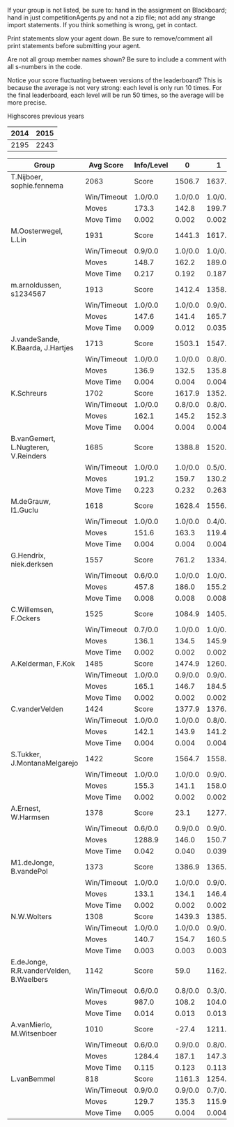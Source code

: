 If your group is not listed, be sure to: hand in the assignment on Blackboard; hand in just competitionAgents.py and not a zip file; not add any strange import statements. If you think something is wrong, get in contact.

Print statements slow your agent down. Be sure to remove/comment all print statements before submitting your agent.

Are not all group member names shown? Be sure to include a comment with all s-numbers in the code.

Notice your score fluctuating between versions of the leaderboard? This is because the average is not very strong: each level is only run 10 times. For the final leaderboard, each level will be run 50 times, so the average will be more precise.

Highscores previous years

| 2014 | 2015 |
|---|---|
| 2195 | 2243 |



Group | Avg Score | Info/Level | 0 | 1 | 2 | 3 | 4 | 5 | 6 | 7 | 8 | 9 | 10 | 11 
| --- | --- | --- | --- | --- | --- | --- | --- | --- | --- | --- | --- | --- | --- | --- 
T.Nijboer, sophie.fennema | 2063 | Score | 1506.7 | 1637.2 | 1540.3 | 1727.8 | 1623.8 | 3000.4 | 3368.9 | 1886.0 | 3218.8 | 2614.4 | 1492.6 | 1137.1
 | | Win/Timeout | 1.0/0.0 | 1.0/0.0 | 1.0/0.0 | 1.0/0.0 | 0.9/0.0 | 0.7/0.0 | 0.7/0.0 | 0.0/0.0 | 0.8/0.0 | 0.5/0.0 | 0.1/0.0 | 0.0/0.0
 | | Moves | 173.3 | 142.8 | 199.7 | 102.2 | 105.2 | 379.6 | 325.1 | 176.0 | 409.2 | 338.6 | 213.4 | 179.9
 | | Move Time | 0.002 | 0.002 | 0.002 | 0.001 | 0.001 | 0.002 | 0.002 | 0.002 | 0.004 | 0.004 | 0.004 | 0.004
M.Oosterwegel, L.Lin | 1931 | Score | 1441.3 | 1617.8 | 1571.0 | 1231.3 | 1548.9 | 2046.9 | 3241.3 | 1756.3 | 2927.2 | 3202.9 | 1636.5 | 955.8
 | | Win/Timeout | 0.9/0.0 | 1.0/0.0 | 1.0/0.0 | 0.6/0.0 | 0.9/0.0 | 0.6/0.0 | 0.7/0.0 | 0.1/0.0 | 0.6/0.0 | 0.7/0.0 | 0.0/0.0 | 0.0/0.0
 | | Moves | 148.7 | 162.2 | 189.0 | 104.7 | 128.1 | 228.1 | 287.7 | 147.7 | 450.8 | 507.1 | 281.5 | 150.2
 | | Move Time | 0.217 | 0.192 | 0.187 | 0.022 | 0.022 | 0.059 | 0.082 | 0.118 | 0.085 | 0.087 | 0.093 | 0.096
m.arnoldussen, s1234567 | 1913 | Score | 1412.4 | 1358.6 | 1275.3 | 1434.7 | 1284.7 | 2052.6 | 1814.7 | 2207.8 | 3195.1 | 3268.0 | 2172.2 | 1475.4
 | | Win/Timeout | 1.0/0.0 | 1.0/0.0 | 0.9/0.0 | 1.0/0.0 | 1.0/0.0 | 1.0/0.0 | 0.7/0.0 | 0.7/0.0 | 1.0/0.0 | 0.9/0.0 | 0.2/0.0 | 0.0/0.0
 | | Moves | 147.6 | 141.4 | 165.7 | 95.3 | 105.3 | 197.4 | 263.3 | 206.2 | 374.9 | 380.0 | 325.8 | 207.6
 | | Move Time | 0.009 | 0.012 | 0.035 | 0.009 | 0.009 | 0.017 | 0.058 | 0.015 | 0.037 | 0.036 | 0.056 | 0.060
J.vandeSande, K.Baarda, J.Hartjes | 1713 | Score | 1503.1 | 1547.5 | 1294.2 | 1584.9 | 1234.3 | 2822.5 | 2799.4 | 1490.9 | 2117.9 | 2743.4 | 1478.0 | -64.5
 | | Win/Timeout | 1.0/0.0 | 1.0/0.0 | 0.8/0.0 | 0.9/0.0 | 0.6/0.0 | 0.9/0.0 | 0.6/0.0 | 0.1/0.0 | 0.4/0.0 | 0.6/0.0 | 0.1/0.0 | 0.0/0.0
 | | Moves | 136.9 | 132.5 | 135.8 | 87.1 | 81.7 | 219.5 | 200.6 | 111.1 | 263.1 | 329.6 | 185.0 | 41.5
 | | Move Time | 0.004 | 0.004 | 0.004 | 0.002 | 0.002 | 0.004 | 0.004 | 0.005 | 0.008 | 0.007 | 0.008 | 0.009
K.Schreurs | 1702 | Score | 1617.9 | 1352.8 | 1281.7 | 1584.1 | 1257.2 | 1985.4 | 2470.7 | 1210.9 | 2908.0 | 3402.6 | 895.5 | 453.9
 | | Win/Timeout | 1.0/0.0 | 0.8/0.0 | 0.8/0.0 | 0.9/0.0 | 0.7/0.0 | 0.5/0.0 | 0.6/0.0 | 0.1/0.0 | 0.5/0.0 | 0.7/0.0 | 0.0/0.0 | 0.0/0.0
 | | Moves | 162.1 | 145.2 | 152.3 | 103.9 | 95.8 | 216.6 | 234.3 | 119.1 | 385.0 | 407.4 | 142.5 | 88.1
 | | Move Time | 0.004 | 0.004 | 0.004 | 0.002 | 0.002 | 0.003 | 0.003 | 0.004 | 0.007 | 0.007 | 0.008 | 0.009
B.vanGemert, L.Nugteren, V.Reinders | 1685 | Score | 1388.8 | 1520.3 | 678.8 | 1617.2 | 1418.9 | 2492.2 | 1628.8 | 458.9 | 3008.8 | 2763.3 | 1989.2 | 1250.6
 | | Win/Timeout | 1.0/0.0 | 1.0/0.0 | 0.5/0.0 | 1.0/0.0 | 0.9/0.0 | 1.0/0.0 | 0.5/0.0 | 0.1/0.0 | 0.9/0.0 | 0.7/0.0 | 0.2/0.0 | 0.0/0.0
 | | Moves | 191.2 | 159.7 | 130.2 | 92.8 | 109.1 | 217.8 | 165.2 | 80.1 | 357.2 | 345.7 | 298.8 | 193.4
 | | Move Time | 0.223 | 0.232 | 0.263 | 0.020 | 0.021 | 0.039 | 0.180 | 0.342 | 0.051 | 0.051 | 0.053 | 0.056
M.deGrauw, I1.Guclu | 1618 | Score | 1628.4 | 1556.7 | 686.6 | 1510.8 | 914.7 | 2668.0 | 2476.1 | 1567.1 | 3455.5 | 2262.0 | 467.4 | 225.9
 | | Win/Timeout | 1.0/0.0 | 1.0/0.0 | 0.4/0.0 | 0.9/0.0 | 0.6/0.0 | 0.8/0.0 | 0.5/0.0 | 0.2/0.0 | 0.8/0.0 | 0.5/0.0 | 0.0/0.0 | 0.0/0.0
 | | Moves | 151.6 | 163.3 | 119.4 | 109.2 | 88.3 | 331.0 | 328.9 | 168.9 | 444.5 | 311.0 | 97.6 | 73.1
 | | Move Time | 0.004 | 0.004 | 0.004 | 0.002 | 0.002 | 0.003 | 0.003 | 0.004 | 0.006 | 0.007 | 0.007 | 0.008
G.Hendrix, niek.derksen | 1557 | Score | 761.2 | 1334.0 | 1384.8 | 1152.4 | 1034.4 | 1999.1 | 2237.1 | 1545.8 | 2691.2 | 2992.5 | 1211.1 | 336.2
 | | Win/Timeout | 0.6/0.0 | 1.0/0.0 | 1.0/0.0 | 0.9/0.0 | 0.8/0.0 | 0.8/0.0 | 0.7/0.0 | 0.3/0.0 | 0.7/0.0 | 0.9/0.0 | 0.3/0.0 | 0.0/0.0
 | | Moves | 457.8 | 186.0 | 155.2 | 103.6 | 80.6 | 250.9 | 238.9 | 145.2 | 452.8 | 527.5 | 210.9 | 107.8
 | | Move Time | 0.008 | 0.008 | 0.008 | 0.003 | 0.003 | 0.005 | 0.005 | 0.005 | 0.008 | 0.008 | 0.009 | 0.009
C.Willemsen, F.Ockers | 1525 | Score | 1084.9 | 1405.5 | 1594.1 | 1362.2 | 770.6 | 1030.9 | 2267.7 | 785.1 | 3643.0 | 2398.8 | 1464.2 | 489.4
 | | Win/Timeout | 0.7/0.0 | 1.0/0.0 | 1.0/0.0 | 0.9/0.0 | 0.5/0.0 | 0.3/0.0 | 0.7/0.0 | 0.0/0.0 | 0.8/0.0 | 0.6/0.0 | 0.2/0.0 | 0.0/0.0
 | | Moves | 136.1 | 134.5 | 145.9 | 102.8 | 76.4 | 162.1 | 224.3 | 103.9 | 439.0 | 342.2 | 207.8 | 108.6
 | | Move Time | 0.002 | 0.002 | 0.002 | 0.001 | 0.001 | 0.003 | 0.002 | 0.002 | 0.004 | 0.004 | 0.004 | 0.005
A.Kelderman, F.Kok | 1485 | Score | 1474.9 | 1260.3 | 1313.5 | 1303.1 | 1471.1 | 1914.4 | 1466.6 | 614.6 | 3156.9 | 2044.3 | 1465.8 | 332.7
 | | Win/Timeout | 1.0/0.0 | 0.9/0.0 | 0.9/0.0 | 0.9/0.0 | 1.0/0.0 | 0.7/0.0 | 0.5/0.0 | 0.1/0.0 | 0.8/0.0 | 0.5/0.0 | 0.1/0.0 | 0.0/0.0
 | | Moves | 165.1 | 146.7 | 184.5 | 115.9 | 118.9 | 227.6 | 231.4 | 124.4 | 432.1 | 317.7 | 309.2 | 123.3
 | | Move Time | 0.002 | 0.002 | 0.002 | 0.001 | 0.001 | 0.002 | 0.002 | 0.002 | 0.004 | 0.004 | 0.004 | 0.004
C.vanderVelden | 1424 | Score | 1377.9 | 1376.1 | 1233.8 | 917.2 | 1307.6 | 1735.0 | 1994.2 | 722.3 | 2472.3 | 2587.0 | 697.4 | 668.6
 | | Win/Timeout | 1.0/0.0 | 1.0/0.0 | 0.8/0.0 | 0.7/0.0 | 0.9/0.0 | 0.7/0.0 | 0.8/0.0 | 0.0/0.0 | 0.7/0.0 | 0.8/0.0 | 0.0/0.0 | 0.0/0.0
 | | Moves | 142.1 | 143.9 | 141.2 | 95.8 | 99.4 | 189.0 | 194.8 | 87.7 | 376.7 | 331.0 | 171.6 | 140.4
 | | Move Time | 0.004 | 0.004 | 0.004 | 0.002 | 0.002 | 0.004 | 0.004 | 0.004 | 0.008 | 0.008 | 0.009 | 0.009
S.Tukker, J.MontanaMelgarejo | 1422 | Score | 1564.7 | 1558.9 | 1361.0 | 1265.7 | 1377.8 | 1939.3 | 1946.4 | 766.0 | 2126.4 | 2217.2 | 534.4 | 403.3
 | | Win/Timeout | 1.0/0.0 | 1.0/0.0 | 0.9/0.0 | 0.9/0.0 | 1.0/0.0 | 0.9/0.0 | 0.7/0.0 | 0.0/0.0 | 0.7/0.0 | 0.7/0.0 | 0.1/0.0 | 0.0/0.0
 | | Moves | 155.3 | 141.1 | 158.0 | 102.3 | 112.2 | 229.7 | 209.6 | 135.0 | 370.6 | 372.8 | 143.6 | 125.7
 | | Move Time | 0.002 | 0.002 | 0.002 | 0.001 | 0.001 | 0.002 | 0.002 | 0.003 | 0.004 | 0.004 | 0.005 | 0.005
A.Ernest, W.Harmsen | 1378 | Score | 23.1 | 1277.0 | 1347.3 | 1162.5 | 1299.9 | 1250.4 | 2028.0 | 1529.6 | 2418.7 | 2315.6 | 1376.4 | 511.8
 | | Win/Timeout | 0.6/0.0 | 0.9/0.0 | 0.9/0.0 | 0.9/0.0 | 1.0/0.0 | 0.7/0.0 | 0.9/0.0 | 0.2/0.0 | 0.7/0.0 | 0.7/0.0 | 0.4/0.0 | 0.0/0.0
 | | Moves | 1288.9 | 146.0 | 150.7 | 99.5 | 110.1 | 584.6 | 449.0 | 187.4 | 727.3 | 378.4 | 220.6 | 126.2
 | | Move Time | 0.042 | 0.040 | 0.039 | 0.005 | 0.005 | 0.010 | 0.014 | 0.021 | 0.012 | 0.013 | 0.015 | 0.017
M1.deJonge, B.vandePol | 1373 | Score | 1386.9 | 1365.9 | 1192.6 | 1022.2 | 1252.7 | 1771.1 | 1679.5 | 766.0 | 2726.8 | 2479.1 | 571.9 | 261.3
 | | Win/Timeout | 1.0/0.0 | 1.0/0.0 | 0.9/0.0 | 0.8/0.0 | 1.0/0.0 | 1.0/0.0 | 0.8/0.0 | 0.1/0.0 | 0.8/0.0 | 0.8/0.0 | 0.0/0.0 | 0.0/0.0
 | | Moves | 133.1 | 134.1 | 146.4 | 86.8 | 77.3 | 198.9 | 204.5 | 145.0 | 402.2 | 355.9 | 139.1 | 94.7
 | | Move Time | 0.002 | 0.002 | 0.002 | 0.001 | 0.001 | 0.002 | 0.002 | 0.002 | 0.003 | 0.003 | 0.004 | 0.004
N.W.Wolters | 1308 | Score | 1439.3 | 1385.3 | 1217.5 | 1085.6 | 1116.0 | 2053.6 | 1959.4 | 335.1 | 2097.9 | 1744.1 | 1101.5 | 158.1
 | | Win/Timeout | 1.0/0.0 | 1.0/0.0 | 0.9/0.0 | 0.7/0.0 | 0.8/0.0 | 0.8/0.0 | 0.7/0.0 | 0.0/0.0 | 0.6/0.0 | 0.5/0.0 | 0.1/0.0 | 0.0/0.0
 | | Moves | 140.7 | 154.7 | 160.5 | 97.4 | 90.0 | 267.4 | 252.6 | 101.9 | 291.1 | 275.9 | 198.5 | 64.9
 | | Move Time | 0.003 | 0.003 | 0.003 | 0.002 | 0.002 | 0.003 | 0.003 | 0.004 | 0.007 | 0.007 | 0.007 | 0.008
E.deJonge, R.R.vanderVelden, B.Waelbers | 1142 | Score | 59.0 | 1162.8 | 625.0 | 1405.2 | 1109.2 | 1223.5 | 1313.6 | 1097.8 | 1857.7 | 2253.7 | 897.6 | 698.9
 | | Win/Timeout | 0.6/0.0 | 0.8/0.0 | 0.3/0.0 | 1.0/0.0 | 0.8/0.0 | 0.5/0.0 | 0.4/0.0 | 0.2/0.0 | 0.6/0.0 | 0.7/0.0 | 0.1/0.0 | 0.1/0.0
 | | Moves | 987.0 | 108.2 | 104.0 | 84.8 | 79.8 | 139.5 | 147.4 | 113.2 | 815.3 | 476.3 | 166.4 | 129.1
 | | Move Time | 0.014 | 0.013 | 0.013 | 0.002 | 0.002 | 0.004 | 0.004 | 0.005 | 0.004 | 0.004 | 0.005 | 0.005
A.vanMierlo, M.Witsenboer | 1010 | Score | -27.4 | 1211.9 | 1169.7 | 970.1 | 606.9 | 1237.2 | 1051.5 | 789.5 | 1950.0 | 2010.3 | 759.5 | 387.1
 | | Win/Timeout | 0.6/0.0 | 0.9/0.0 | 0.8/0.0 | 0.7/0.0 | 0.6/0.0 | 0.7/0.0 | 0.2/0.0 | 0.0/0.0 | 0.2/0.0 | 0.5/0.0 | 0.1/0.0 | 0.0/0.0
 | | Moves | 1284.4 | 187.1 | 147.3 | 99.9 | 67.1 | 587.8 | 246.5 | 131.5 | 530.0 | 385.7 | 154.5 | 108.9
 | | Move Time | 0.115 | 0.123 | 0.113 | 0.012 | 0.014 | 0.028 | 0.050 | 0.087 | 0.037 | 0.042 | 0.050 | 0.047
L.vanBemmel | 818 | Score | 1161.3 | 1254.7 | 910.1 | 341.3 | 47.4 | 974.8 | 1081.2 | 569.6 | 2015.8 | 454.4 | 831.8 | 167.6
 | | Win/Timeout | 0.9/0.0 | 0.9/0.0 | 0.7/0.0 | 0.5/0.0 | 0.3/0.0 | 0.7/0.0 | 0.3/0.0 | 0.1/0.0 | 0.7/0.0 | 0.0/0.0 | 0.0/0.0 | 0.0/0.0
 | | Moves | 129.7 | 135.3 | 115.9 | 54.7 | 35.6 | 783.2 | 278.8 | 97.4 | 681.2 | 490.6 | 186.2 | 70.4
 | | Move Time | 0.005 | 0.004 | 0.004 | 0.002 | 0.002 | 0.003 | 0.005 | 0.009 | 0.007 | 0.008 | 0.008 | 0.010
